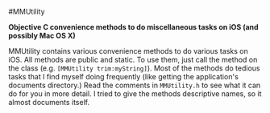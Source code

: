 #MMUtility

**Objective C convenience methods to do miscellaneous tasks on iOS (and possibly Mac OS X)**

MMUtility contains various convenience methods to do various tasks on iOS. All methods are public and static. To use them, just 
call the method on the class (e.g. `[MMUtility trim:myString]`). Most of the methods do tedious tasks that I find myself doing 
frequently (like getting the application's documents directory.) Read the comments in `MMUtility.h` to see what it can do for 
you in more detail. I tried to give the methods descriptive names, so it almost documents itself.
